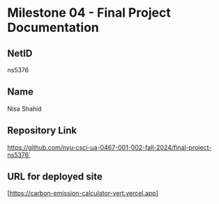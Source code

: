 # Milestone 04 - Final Project Documentation

## NetID
ns5376

## Name
Nisa Shahid

## Repository Link
https://github.com/nyu-csci-ua-0467-001-002-fall-2024/final-project-ns5376`

## URL for deployed site
[https://carbon-emission-calculator-vert.vercel.app]


